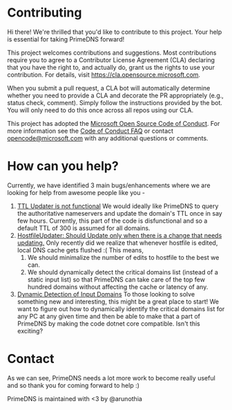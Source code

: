 # Contributing

Hi there! We're thrilled that you'd like to contribute to this project. Your help is essential for taking PrimeDNS forward!

This project welcomes contributions and suggestions.  Most contributions require you to agree to a
Contributor License Agreement (CLA) declaring that you have the right to, and actually do, grant us
the rights to use your contribution. For details, visit https://cla.opensource.microsoft.com.

When you submit a pull request, a CLA bot will automatically determine whether you need to provide
a CLA and decorate the PR appropriately (e.g., status check, comment). Simply follow the instructions
provided by the bot. You will only need to do this once across all repos using our CLA.

This project has adopted the [Microsoft Open Source Code of Conduct](https://opensource.microsoft.com/codeofconduct/).
For more information see the [Code of Conduct FAQ](https://opensource.microsoft.com/codeofconduct/faq/) or
contact [opencode@microsoft.com](mailto:opencode@microsoft.com) with any additional questions or comments.


# How can you help?

Currently, we have identified 3 main bugs/enhancements where we are looking for help from awesome people like you  -

1. [TTL Updater is not functional](https://github.com/microsoft/PrimeDNS/issues/1)
	We would ideally like PrimeDNS to query the authoritative nameservers and update the domain's TTL once in say few hours. Currently, this part of the code is disfunctional and so a default TTL of 300 is assumed for all domains. 
2. [HostfileUpdater: Should Update only when there is a change that needs updating.](https://github.com/microsoft/PrimeDNS/issues/2)
	Only recently did we realize that whenever hostfile is edited, local DNS cache gets flushed :( This means, 
	1. We should minimalize the number of edits to hostfile to the best we can. 
	2. We should dynamically detect the critical domains list (instead of a static input list) so that PrimeDNS can take care of the top few hundred domains without affecting the cache or latency of any. 
3. [Dynamic Detection of Input Domains](https://github.com/microsoft/PrimeDNS/issues/3)
	To those looking to solve something new and interesting, this might be a great place to start! 
	We want to figure out how to dynamically identify the critical domains list for any PC at any given time and then be able to make that a part of PrimeDNS by making the code dotnet core compatible. Isn't this exciting? 

# Contact

As we can see, PrimeDNS needs a lot more work to become really useful and so thank you for coming forward to help :)

PrimeDNS is maintained with <3 by @arunothia

	

